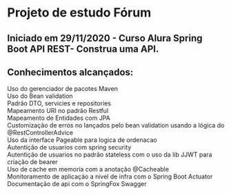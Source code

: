 # Projeto de estudo Fórum

##  Iniciado em 29/11/2020 - Curso Alura Spring Boot API REST- Construa uma API. 

## Conhecimentos alcançados: <br />

Uso do gerenciador de pacotes Maven <br />
Uso do Bean validation<br />
Padrão DTO, servicies e repositories <br />
Mapeamento URI no padrão Restful <br />
Mapeamento de Entidades com JPA <br />
Customização de erros no lançados pelo bean validation usando a lógica do @RestControllerAdvice <br />
Uso da interface Pageable para logica de ordenacao <br />
Autentição de usuarios com spring security <br />
Autentição de usuarios no padrão stateless com o uso da lib JJWT  para criação de bearer <br />
Uso de cache em memoria com a anotação @Cacheable <br />
Monitoramento de aplicação a nivel de infra com o Spring Boot Actuator<br />
Documentação de api com o SpringFox Swagger  